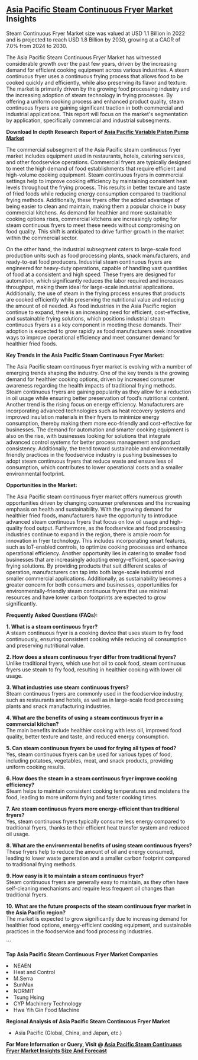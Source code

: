 <h2><a href="https://www.verifiedmarketreports.com/download-sample/?rid=276796&amp;utm_source=Github-Feb&amp;utm_medium=219" target="_blank">Asia Pacific Steam Continuous Fryer Market</a> Insights</h2><p>Steam Continuous Fryer Market size was valued at USD 1.1 Billion in 2022 and is projected to reach USD 1.8 Billion by 2030, growing at a CAGR of 7.0% from 2024 to 2030.</p><p><p>The Asia Pacific Steam Continuous Fryer Market has witnessed considerable growth over the past few years, driven by the increasing demand for efficient cooking equipment across various industries. A steam continuous fryer uses a continuous frying process that allows food to be cooked quickly and efficiently, while also preserving its flavor and texture. The market is primarily driven by the growing food processing industry and the increasing adoption of steam technology in frying processes. By offering a uniform cooking process and enhanced product quality, steam continuous fryers are gaining significant traction in both commercial and industrial applications. This report will focus on the market's segmentation by application, specifically commercial and industrial subsegments. <strong><p><strong>Download In depth Research Report of <a href="https://www.verifiedmarketreports.com/download-sample/?rid=236118&amp;utm_source=Pulse-Dec&amp;utm_medium=219" target="_blank">Asia Pacific Variable Piston Pump Market</a></strong></p></strong></p> <p>The commercial subsegment of the Asia Pacific steam continuous fryer market includes equipment used in restaurants, hotels, catering services, and other foodservice operations. Commercial fryers are typically designed to meet the high demand of food establishments that require efficient and high-volume cooking equipment. Steam continuous fryers in commercial settings help to improve cooking efficiency by maintaining consistent heat levels throughout the frying process. This results in better texture and taste of fried foods while reducing energy consumption compared to traditional frying methods. Additionally, these fryers offer the added advantage of being easier to clean and maintain, making them a popular choice in busy commercial kitchens. As demand for healthier and more sustainable cooking options rises, commercial kitchens are increasingly opting for steam continuous fryers to meet these needs without compromising on food quality. This shift is anticipated to drive further growth in the market within the commercial sector. </p> <p>On the other hand, the industrial subsegment caters to large-scale food production units such as food processing plants, snack manufacturers, and ready-to-eat food producers. Industrial steam continuous fryers are engineered for heavy-duty operations, capable of handling vast quantities of food at a consistent and high speed. These fryers are designed for automation, which significantly reduces the labor required and increases throughput, making them ideal for large-scale industrial applications. Additionally, the use of steam in the frying process ensures that products are cooked efficiently while preserving the nutritional value and reducing the amount of oil needed. As food industries in the Asia Pacific region continue to expand, there is an increasing need for efficient, cost-effective, and sustainable frying solutions, which positions industrial steam continuous fryers as a key component in meeting these demands. Their adoption is expected to grow rapidly as food manufacturers seek innovative ways to improve operational efficiency and meet consumer demand for healthier fried foods. </p> <p><strong>Key Trends in the Asia Pacific Steam Continuous Fryer Market:</strong></p> <p>The Asia Pacific steam continuous fryer market is evolving with a number of emerging trends shaping the industry. One of the key trends is the growing demand for healthier cooking options, driven by increased consumer awareness regarding the health impacts of traditional frying methods. Steam continuous fryers are gaining popularity as they allow for a reduction in oil usage while ensuring better preservation of food’s nutritional content. Another trend is the rising focus on energy efficiency. Manufacturers are incorporating advanced technologies such as heat recovery systems and improved insulation materials in their fryers to minimize energy consumption, thereby making them more eco-friendly and cost-effective for businesses. The demand for automation and smarter cooking equipment is also on the rise, with businesses looking for solutions that integrate advanced control systems for better process management and product consistency. Additionally, the trend toward sustainable and environmentally friendly practices in the foodservice industry is pushing businesses to adopt steam continuous fryers that reduce waste and ensure less oil consumption, which contributes to lower operational costs and a smaller environmental footprint. </p> <p><strong>Opportunities in the Market:</strong></p> <p>The Asia Pacific steam continuous fryer market offers numerous growth opportunities driven by changing consumer preferences and the increasing emphasis on health and sustainability. With the growing demand for healthier fried foods, manufacturers have the opportunity to introduce advanced steam continuous fryers that focus on low oil usage and high-quality food output. Furthermore, as the foodservice and food processing industries continue to expand in the region, there is ample room for innovation in fryer technology. This includes incorporating smart features, such as IoT-enabled controls, to optimize cooking processes and enhance operational efficiency. Another opportunity lies in catering to smaller food businesses that are increasingly adopting energy-efficient, space-saving frying solutions. By providing products that suit different scales of operation, manufacturers can tap into both large-scale industrial and smaller commercial applications. Additionally, as sustainability becomes a greater concern for both consumers and businesses, opportunities for environmentally-friendly steam continuous fryers that use minimal resources and have lower carbon footprints are expected to grow significantly. </p> <p><strong>Frequently Asked Questions (FAQs):</strong></p> <p><strong>1. What is a steam continuous fryer?</strong><br> A steam continuous fryer is a cooking device that uses steam to fry food continuously, ensuring consistent cooking while reducing oil consumption and preserving nutritional value.</p> <p><strong>2. How does a steam continuous fryer differ from traditional fryers?</strong><br> Unlike traditional fryers, which use hot oil to cook food, steam continuous fryers use steam to fry food, resulting in healthier cooking with lower oil usage.</p> <p><strong>3. What industries use steam continuous fryers?</strong><br> Steam continuous fryers are commonly used in the foodservice industry, such as restaurants and hotels, as well as in large-scale food processing plants and snack manufacturing industries.</p> <p><strong>4. What are the benefits of using a steam continuous fryer in a commercial kitchen?</strong><br> The main benefits include healthier cooking with less oil, improved food quality, better texture and taste, and reduced energy consumption.</p> <p><strong>5. Can steam continuous fryers be used for frying all types of food?</strong><br> Yes, steam continuous fryers can be used for various types of food, including potatoes, vegetables, meat, and snack products, providing uniform cooking results.</p> <p><strong>6. How does the steam in a steam continuous fryer improve cooking efficiency?</strong><br> Steam helps to maintain consistent cooking temperatures and moistens the food, leading to more uniform frying and faster cooking times.</p> <p><strong>7. Are steam continuous fryers more energy-efficient than traditional fryers?</strong><br> Yes, steam continuous fryers typically consume less energy compared to traditional fryers, thanks to their efficient heat transfer system and reduced oil usage.</p> <p><strong>8. What are the environmental benefits of using steam continuous fryers?</strong><br> These fryers help to reduce the amount of oil and energy consumed, leading to lower waste generation and a smaller carbon footprint compared to traditional frying methods.</p> <p><strong>9. How easy is it to maintain a steam continuous fryer?</strong><br> Steam continuous fryers are generally easy to maintain, as they often have self-cleaning mechanisms and require less frequent oil changes than traditional fryers.</p> <p><strong>10. What are the future prospects of the steam continuous fryer market in the Asia Pacific region?</strong><br> The market is expected to grow significantly due to increasing demand for healthier food options, energy-efficient cooking equipment, and sustainable practices in the foodservice and food processing industries.</p> ```</p><p><strong>Top Asia Pacific Steam Continuous Fryer Market Companies</strong></p><div data-test-id=""><p><li>NEAEN</li><li> Heat and Control</li><li> M.Serra</li><li> SunMax</li><li> NORMIT</li><li> Tsung Hsing</li><li> CYP Machinery Technology</li><li> Hwa Yih Gin Food Machine</li></p><div><strong>Regional Analysis of&nbsp;Asia Pacific Steam Continuous Fryer Market</strong></div><ul><li dir="ltr"><p dir="ltr">Asia Pacific (Global, China, and Japan, etc.)</p></li></ul><p><strong>For More Information or Query, Visit @&nbsp;</strong><strong><a href="https://www.verifiedmarketreports.com/product/steam-continuous-fryer-market/?utm_source=Github-Feb&amp;utm_medium=219" target="_blank">Asia Pacific Steam Continuous Fryer Market Insights Size And Forecast</a></strong></p></div><h2>&nbsp;</h2><div data-test-id="">&nbsp;</div>
